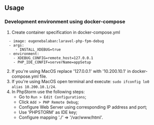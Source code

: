 ## Usage

### Development environment using docker-compose
1. Create container specification in docker-compose.yml
```
  - image: eugenebalaban:laravel-php-fpm-debug
  - args:
     - INSTALL_XDEBUG=true
  - environment:
    - XDEBUG_CONFIG=remote_host=127.0.0.1
    - PHP_IDE_CONFIF=serverName=appSetup
``` 
2. If you're using MacOS replace '127.0.0.1' with '10.200.10.1' in docker-compose.yml file.
3. If you're using MacOS open terminal and execute: `sudo ifconfig lo0 alias 10.200.10.1/24`.
4. In PhpStorm use the following steps:
    - Go to `Run > Edit Configurations`;
    - Click `Add > PHP Remote Debug`;
    - Configure Web Server using corresponding IP address and port;
    - Use 'PHPSTORM' as IDE key;
    - Configure mapping './' => '/var/www/html'.